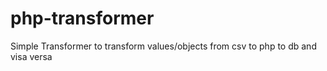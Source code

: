 # php-transformer
Simple Transformer to transform values/objects from csv to php to db and visa versa
